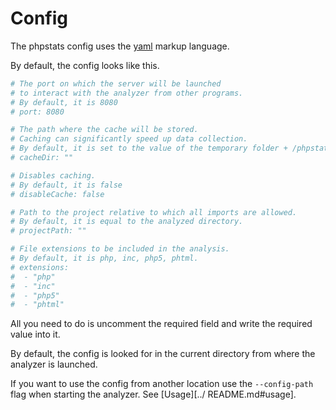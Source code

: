 # Config

The phpstats config uses the [yaml](https://cloudslang-docs.readthedocs.io/en/v1.0/yaml_overview.html) markup language.

By default, the config looks like this.

```yaml
# The port on which the server will be launched
# to interact with the analyzer from other programs.
# By default, it is 8080
# port: 8080

# The path where the cache will be stored.
# Caching can significantly speed up data collection.
# By default, it is set to the value of the temporary folder + /phpstats.
# cacheDir: ""

# Disables caching.
# By default, it is false
# disableCache: false

# Path to the project relative to which all imports are allowed.
# By default, it is equal to the analyzed directory.
# projectPath: ""

# File extensions to be included in the analysis.
# By default, it is php, inc, php5, phtml.
# extensions:
#  - "php"
#  - "inc"
#  - "php5"
#  - "phtml"
```

All you need to do is uncomment the required field and write the required value into it.

By default, the config is looked for in the current directory from where the analyzer is launched.

If you want to use the config from another location use the `--config-path` flag when starting the analyzer. See [Usage][../ README.md#usage].